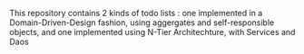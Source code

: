 This repository contains 2 kinds of todo lists : one implemented in a Domain-Driven-Design fashion, using aggergates and self-responsible objects,
and one implemented using N-Tier Architechture, with Services and Daos
